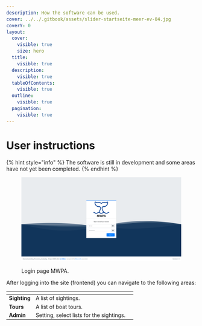 ```yaml
---
description: How the software can be used.
cover: ../../.gitbook/assets/slider-startseite-meer-ev-04.jpg
coverY: 0
layout:
  cover:
    visible: true
    size: hero
  title:
    visible: true
  description:
    visible: true
  tableOfContents:
    visible: true
  outline:
    visible: true
  pagination:
    visible: true
---
```


# User instructions

{% hint style="info" %}
The software is still in development and some areas have not yet been completed.
{% endhint %}

<figure><img src="../../.gitbook/assets/login.png" alt=""><figcaption><p>Login page MWPA.</p></figcaption></figure>

After logging into the site (frontend) you can navigate to the following areas:

<table data-view="cards"><thead><tr><th></th><th></th><th></th></tr></thead><tbody><tr><td><strong>Sighting</strong></td><td>A list of sightings.</td><td></td></tr><tr><td><strong>Tours</strong></td><td>A list of boat tours.</td><td></td></tr><tr><td><strong>Admin</strong></td><td>Setting, select lists for the sightings.</td><td></td></tr></tbody></table>
